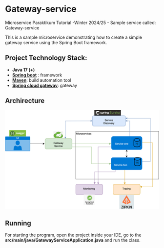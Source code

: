 # Gateway-service
Microservice Paraktikum Tutorial -Winter 2024/25 - Sample service called: Gateway-service

This is a sample microservice demonstrating how to create a simple gateway service  using the Spring Boot framework. 

## Project Technology Stack:

- **Java 17 (+)**
- [**Spring boot**](https://spring.io/projects/spring-boot) : framework
- [**Maven**](https://maven.apache.org/): build automation tool 
- [**Spring cloud gateway**](https://spring.io/projects/spring-cloud-gateway): gateway

## Archirecture
![Architecture Diagram](Microservice-Application-Arch.png)

## Running

For starting the program, open the project inside your IDE,  go to the **src/main/java/GatewayServiceApplication.java** and run the class.
